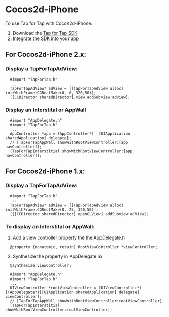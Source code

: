 # Cocos2d-iPhone

To use Tap for Tap with Cocos2d-iPhone:

1. Download the [Tap for Tap SDK](https://github.com/tapfortap/Documentation/raw/master/downloads/TapForTap-iOS-SDK.zip)
2. [Integrate](http://tapfortap.com/doc/ios/integration) the SDK into your app

## For Cocos2d-iPhone 2.x:

### Display a TapForTapAdView:

```objc
  #import "TapForTap.h"
  ...
  TapForTapAdView* adView = [[TapForTapAdView alloc] initWithFrame:CGRectMake(0, 0, 320,50)];
  [[CCDirector sharedDirector].view addSubview:adView];
```

### Display an Interstital or AppWall

```objc
  #import "AppDelegate.h"
  #import "TapForTap.h"
  ...
  AppController *app = (AppController*) [[UIApplication sharedApplication] delegate];
  // [TapForTapAppWall showWithRootViewController:[app navController]];
  [TapForTapInterstitial showWithRootViewController:[app navController]];
```

## For Cocos2d-iPhone 1.x:

### Display a TapForTapAdView:

```objc
  #import "TapForTap.h"
  ...
  TapForTapAdView* adView = [[TapForTapAdView alloc] initWithFrame:CGRectMake(0, 25, 320,50)];
  [[[CCDirector sharedDirector] openGLView] addSubview:adView];
```

### To display an Interstital or AppWall:

1) Add a view controller property the the AppDelegate.h

```objc
  @property (nonatomic, retain) RootViewController *viewController;
```

2) Synthesize the property in AppDelegate.m

```objc
  @synthesize viewController;
```

```objc
  #import "AppDelegate.h"
  #import "TapForTap.h"
  ...
  UIViewController *rootViewController = (UIViewController*)[(AppDelegate*)[[UIApplication sharedApplication] delegate] viewController];
  // [TapForTapAppWall showWithRootViewController:rootViewController];
  [TapForTapInterstitial showWithRootViewController:rootViewController];
```
